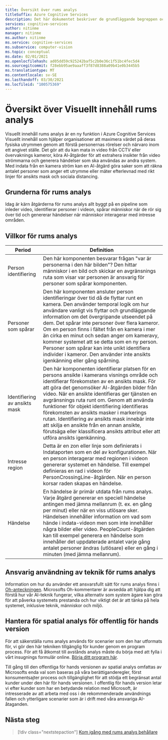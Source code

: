```yaml
---
title: Översikt över rums analys
titleSuffix: Azure Cognitive Services
description: Det här dokumentet beskriver de grundläggande begreppen och funktionerna i en Visuellt innehåll rums analys behållare.
services: cognitive-services
author: nitinme
manager: nitinme
ms.author: nitinme
ms.service: cognitive-services
ms.subservice: computer-vision
ms.topic: conceptual
ms.date: 02/01/2021
ms.openlocfilehash: ad05dd59c925242baf5c2b0e36c1f51bc4fec5d4
ms.sourcegitcommit: f28ebb95ae9aaaff3f87d8388a09b41e0b3445b5
ms.translationtype: MT
ms.contentlocale: sv-SE
ms.lasthandoff: 03/30/2021
ms.locfileid: "100575369"
---
```

# <a name="overview-of-computer-vision-spatial-analysis"></a>Översikt över Visuellt innehåll rums analys

Visuellt innehåll rums analys är en ny funktion i Azure Cognitive Services Visuellt innehåll som hjälper organisationer att maximera värdet på deras fysiska utrymmen genom att förstå personernas rörelser och närvaro inom ett angivet ställe. Det gör att du kan mata in video från CCTV eller övervaknings kameror, köra AI-åtgärder för att extrahera insikter från video strömmarna och generera händelser som ska användas av andra system. Med indata från en kamera ström kan en AI-åtgärd göra saker som att räkna antalet personer som anger ett utrymme eller mäter efterlevnad med rikt linjer för ansikts mask och sociala distancing.

## <a name="the-basics-of-spatial-analysis"></a>Grunderna för rums analys

Idag är kärn åtgärderna för rums analys allt byggt på en pipeline som inleder video, identifierar personer i videon, spårar människor när de rör sig över tid och genererar händelser när människor interagerar med intresse områden.

## <a name="spatial-analysis-terms"></a>Villkor för rums analys

| Period | Definition |
|------|------------|
| Person identifiering | Den här komponenten besvarar frågan "var är personerna i den här bilden"? Den hittar människor i en bild och skickar en avgränsnings ruta som visar var personen är ansvarig för personer som spårar komponenten. |
| Personer som spårar | Den här komponenten ansluter person identifieringar över tid då de flyttar runt en kamera. Den använder temporal logik om hur användare vanligt vis flyttar och grundläggande information om det övergripande utseendet på dem. Det spårar inte personer över flera kameror. Om en person finns i fältet från en kamera i mer än cirka en minut och sedan anger om kameravy, kommer systemet att se detta som en ny person. Personer som spårar kan inte unikt identifiera individer i kameror. Den använder inte ansikts igenkänning eller gång spårning. |
| Identifiering av ansikts mask | Den här komponenten identifierar platsen för en persons ansikte i kamerans visnings område och identifierar förekomsten av en ansikts mask. För att göra det genomsöker AI-åtgärden bilder från video. När en ansikte identifieras ger tjänsten en avgränsnings ruta runt om. Genom att använda funktioner för objekt identifiering identifieras förekomsten av ansikts masker i markerings rutan. Identifiering av ansikts mask innebär inte att skilja en ansikte från en annan ansikte, förutsäga eller klassificera ansikts attribut eller att utföra ansikts igenkänning. |
| Intresse region | Detta är en zon eller linje som definierats i Indataporten som en del av konfigurationen. När en person interagerar med regionen i videon genererar systemet en händelse. Till exempel definieras en rad i videon för PersonCrossingLine-åtgärden. När en person korsar raden skapas en händelse. |
| Händelse | En händelse är primär utdata från rums analys. Varje åtgärd genererar en speciell händelse antingen med jämna mellanrum (t. ex. en gång per minut) eller när en viss utlösare sker. Händelsen innehåller information om vad som hände i indata-videon men som inte innehåller några bilder eller video. PeopleCount-åtgärden kan till exempel generera en händelse som innehåller det uppdaterade antalet varje gång antalet personer ändras (utlösare) eller en gång i minuten (med jämna mellanrum). |

## <a name="responsible-use-of-spatial-analysis-technology"></a>Ansvarig användning av teknik för rums analys

Information om hur du använder ett ansvarsfullt sätt för rums analys finns i [Oh-anteckningen](/legal/cognitive-services/computer-vision/transparency-note-spatial-analysis?context=%2fazure%2fcognitive-services%2fComputer-vision%2fcontext%2fcontext). Microsofts Oh-kommentarer är avsedda att hjälpa dig att förstå hur vår AI-teknik fungerar, vilka alternativ som system ägare kan göra för att påverka systemets prestanda och hur viktigt det är att tänka på hela systemet, inklusive teknik, människor och miljö.

## <a name="spatial-analysis-gating-for-public-preview"></a>Hantera för spatial analys för offentlig för hands version

För att säkerställa rums analys används för scenarier som den har utformats för, vi gör den här tekniken tillgänglig för kunder genom en program process. För att få åtkomst till avstånds analys måste du börja med att fylla i vårt insugnings formulär online. [Börja ditt program här](https://forms.office.com/Pages/ResponsePage.aspx?id=v4j5cvGGr0GRqy180BHbRyQZ7B8Cg2FEjpibPziwPcZUNlQ4SEVORFVLTjlBSzNLRlo0UzRRVVNPVy4u).

Till gång till den offentliga för hands versionen av spatial analys omfattas av Microsofts enda val som baseras på våra berättiganderegler, först konsumentsajter process och tillgänglighet för att stödja ett begränsat antal kunder under den här för hands versionen. I offentlig för hands version letar vi efter kunder som har en betydande relation med Microsoft, är intresserade av att arbeta med oss i de rekommenderade användnings fallen och ytterligare scenarier som är i drift med våra ansvariga AI-åtaganden.

## <a name="next-steps"></a>Nästa steg

> [!div class="nextstepaction"]
> [Kom igång med rums analys behållare](spatial-analysis-container.md)